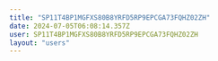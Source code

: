 ```yaml
---
title: "SP11T4BP1MGFXS80B8YRFD5RP9EPCGA73FQHZ02ZH"
date: 2024-07-05T06:08:14.357Z
user: SP11T4BP1MGFXS80B8YRFD5RP9EPCGA73FQHZ02ZH
layout: "users"
---
```

    